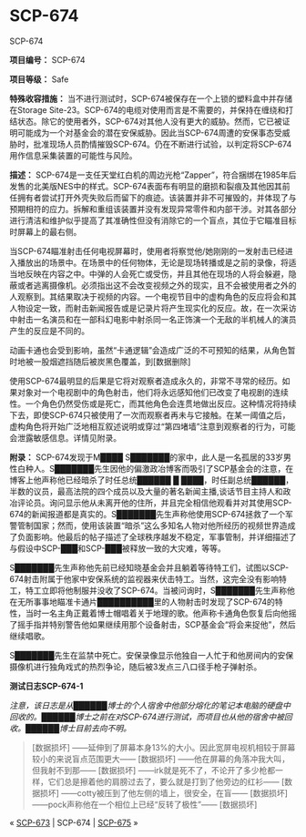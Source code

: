 # SCP-674
                        




SCP-674



**项目编号：** SCP-674

**项目等级：** Safe

**特殊收容措施：** 当不进行测试时，SCP-674被保存在一个上锁的塑料盒中并存储在Storage Site-23。SCP-674的电缆对使用而言是不需要的，并保持在缠绕和打结状态。除它的使用者外，SCP-674对其他人没有更大的威胁。然而，它已被证明可能成为一个对基金会的潜在安保威胁。因此当SCP-674周遭的安保事态受威胁时，批准现场人员酌情摧毁SCP-674。仍在不断进行试验，以判定将SCP-674用作信息采集装置的可能性与风险。

**描述：** SCP-674是一支任天堂红白机的周边光枪“Zapper”，符合捆绑在1985年后发售的北美版NES中的样式。SCP-674表面布有明显的磨损和裂痕及其他因其前任拥有者尝试打开外壳失败后而留下的痕迹。该装置并非不可摧毁的，并体现了与预期相符的应力。拆解和重组该装置并没有发现异常零件和内部干涉。对其各部分进行清洁和维护似乎提高了其准确性但没有消除它的一个盲点，其位于它瞄准目标时屏幕上的最右侧。

当SCP-674瞄准射击任何电视屏幕时，使用者将察觉他/她刚刚的一发射击已经进入播放出的场景中。在场景中的任何物体，无论是现场转播或是之前的录像，将适当地反映在内容之中。中弹的人会死亡或受伤，并且其他在现场的人将会躲避，隐蔽或者逃离摄像机。必须指出这不会改变视频之外的现实，且不会被使用者之外的人观察到。其结果取决于视频的内容。一个电视节目中的虚构角色的反应将会和其人物设定一致，而射击新闻报告或是记录片将产生现实化的反应。故，在一次采访中射击一名演员和在一部科幻电影中射杀同一名正饰演一个无敌的半机械人的演员产生的反应是不同的。

动画卡通也会受到影响，虽然“卡通逻辑”会造成广泛的不可预知的结果，从角色暂时地被一股烟遮挡随后被炭黑色覆盖，到[数据删除]

使用SCP-674最明显的后果是它将对观察者造成永久的，非常不寻常的经历。如果对象对一个电视剧中的角色射击，他们将永远感知他们已改变了电视剧的连续性。一个角色仍然受伤或是死亡，而其他角色会连贯地做出反应。这种情况将持续下去，即使SCP-674只被使用了一次而观察者再未与它接触。在某一阈值之后，虚构角色将开始广泛地相互叙述说明或穿过“第四堵墙”注意到观察者的行为，可能会泄露敏感信息。详情见附录。

**附录：** SCP-674发现于M████ S███████的家中，此人是一名孤居的33岁男性白种人。S███████先生因他的偏激政冶博客而吸引了SCP基金会的注意，在博客上他声称他已经暗杀了时任总统██████ █ ████，时任副总统██████，半数的议员，最高法院的四个成员以及大量的著名新闻主播,谈话节目主持人和政冶评论员。询问显示他从未离开他的住所，并且完全相信他观看并对其使用SCP-674的新闻报道都是真实的。S███████先生声称他使用SCP-674拯救了一个军警管制国家；然而，使用该装置“暗杀”这么多知名人物对他所经历的视频世界造成了负面影响。他最后的帖子描述了全球秩序越发不稳定，军事管制，并详细描述了与假设中SCP-███和SCP-███被释放一致的大灾难，等等。

S███████先生声称他先前已经知晓基金会并且躺着等待特工们，试图以SCP-674射击附属于他家中安保系统的监视器来伏击特工。当然，这完全没有影响特工，特工立即将他制服并没收了SCP-674。当被问询时，S███████先生声称他在无所事事地瞄准卡通片██████████里的人物射击时发现了SCP-674的特性，当时一名主角正戴着博士帽唱着关于地理的歌。他声称卡通角色恢复后向他摇了摇手指并特别警告他如果继续用那个设备射击，SCP基金会“将会来捉他”，然后继续唱歌。

S███████先生在监禁中死亡。安保录像显示他独自一人忙于和他房间内的安保摄像机进行独角戏式的热烈争论，随后被3发点三八口径手枪子弹射杀。

**测试日志SCP-674-1** 

*注意，该日志是从██████博士的个人宿舍中他部分熔化的笔记本电脑的硬盘中回收的。██████博士之前在对SCP-674进行测试，而项目也从他的宿舍中被回收。██████博士目前去向不明。* 


> [数据损坏]
——延伸到了屏幕本身13%的大小。因此宽屏电视机相较于屏幕较小的来说盲点范围更大——
[数据损坏]
——他在屏幕的角落冲我大叫，但我射不到那——
[数据损坏]
——irk就是死不了，不论开了多少枪都一样，它们总是擦着他的肩膀过去了，要么就是打到了他旁边的红衫——
[数据损坏]
——cotty被压到了他左侧的墙上，很安全，在盲——
[数据损坏]
——pock声称他在一个相位上已经“反转了极性”——
[数据损坏]
> 



« [SCP-673](/scp-673) | SCP-674 | [SCP-675](/scp-675) »





                    